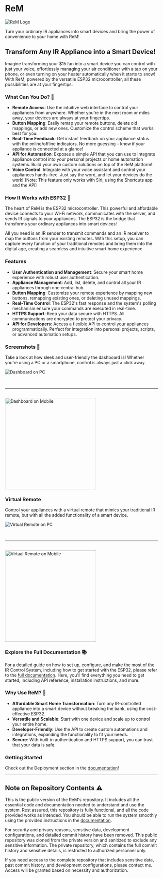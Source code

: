 # ReM

![ReM Logo](repo/assets/Logo.png)

Turn your ordinary IR appliances into smart devices and bring the power of convenience to your home with ReM!

## Transform Any IR Appliance into a Smart Device!

Imagine transforming your $15 fan into a smart device you can control with just your voice, effortlessly managing your air conditioner with a tap on your phone, or even turning on your heater automatically when it starts to snow! With ReM, powered by the versatile ESP32 microcontroller, all these possibilities are at your fingertips. 

### What Can You Do? 🚀

- **Remote Access**: Use the intuitive web interface to control your appliances from anywhere. Whether you're in the next room or miles away, your devices are always at your fingertips.
- **Button Mapping**: Easily remap your remote buttons, delete old mappings, or add new ones. Customize the control scheme that works best for you.
- **Real-Time Feedback**: Get instant feedback on your appliance status with the online/offline indicators. No more guessing – know if your appliance is connected at a glance!
- **API for Automation**: Exposes a simple API that you can use to integrate appliance control into your personal projects or home automation systems. Build your own custom solutions on top of the ReM platform!
- **Voice Control**: Integrate with your voice assistant and control your appliances hands-free. Just say the word, and let your devices do the work! (Note: This feature only works with Siri, using the Shortcuts app and the API)

### How It Works with ESP32 👾

The heart of ReM is the ESP32 microcontroller. This powerful and affordable device connects to your Wi-Fi network, communicates with the server, and sends IR signals to your appliances. The ESP32 is the bridge that transforms your ordinary appliances into smart devices!


All you need is an IR sender to transmit commands and an IR receiver to map the buttons from your existing remotes. With this setup, you can capture every function of your traditional remotes and bring them into the digital age, creating a seamless and intuitive smart home experience.

### Features

- **User Authentication and Management**: Secure your smart home experience with robust user authentication.
- **Appliance Management**: Add, list, delete, and control all your IR appliances through one central hub.
- **Button Mapping**: Customize your remote experience by mapping new buttons, remapping existing ones, or deleting unused mappings.
- **Real-Time Control**: The ESP32's fast response and the system's polling mechanism ensure your commands are executed in real-time.
- **HTTPS Support**: Keep your data secure with HTTPS. All communications are encrypted to protect your privacy.
- **API for Developers**: Access a flexible API to control your appliances programmatically. Perfect for integration into personal projects, scripts, or advanced automation setups.

### Screenshots 📸

Take a look at how sleek and user-friendly the dashboard is! Whether you're using a PC or a smartphone, control is always just a click away.

![Dashboard on PC](repo/assets/Dashboard.png)

<br>

---

<br>

<img src="repo/assets/Dashboard Phone.jpeg" alt="Dashboard on Mobile" width="300">

### Virtual Remote

Control your appliances with a virtual remote that mimics your traditional IR remote, but with all the added functionality of a smart device.

![Virtual Remote on PC](repo/assets/Virtual%20Remote.png)

<br>

---

<br>

<img src="repo/assets/Virtual Remote Phone.jpeg" alt="Virtual Remote on Mobile" width="300">



### Explore the Full Documentation 📚

For a detailed guide on how to set up, configure, and make the most of the IR Control System, including how to get started with the ESP32, please refer to the [full documentation](repo/documentation/ReM%20Technical%20Design%20Documentation.pdf). Here, you'll find everything you need to get started, including API reference, installation instructions, and more.

### Why Use ReM? 🤔

- **Affordable Smart Home Transformation**: Turn any IR-controlled appliance into a smart device without breaking the bank, using the cost-effective ESP32.
- **Versatile and Scalable**: Start with one device and scale up to control your entire home.
- **Developer-Friendly**: Use the API to create custom automations and integrations, expanding the functionality to fit your needs.
- **Secure**: With built-in authentication and HTTPS support, you can trust that your data is safe.

### Getting Started

Check out the Deployment section in the [documentation](repo/documentation/ReM%20Technical%20Design%20Documentation.pdf)!

---

## Note on Repository Contents ⚠️

This is the public version of the ReM's repository. It includes all the essential code and documentation needed to understand and use the system. Rest assured, this repository is fully functional, and all the code provided works as intended. You should be able to run the system smoothly using the provided instructions in the [documentation](repo/documentation/ReM%20Technical%20Design%20Documentation.pdf).

For security and privacy reasons, sensitive data, development configurations, and detailed commit history have been removed. This public repository was cloned from the private version and sanitized to exclude any sensitive information. The private repository, which contains the full commit history and sensitive details, is restricted to authorized personnel only.

If you need access to the complete repository that includes sensitive data, past commit history, and development configurations, please contact me. Access will be granted based on necessity and authorization.
